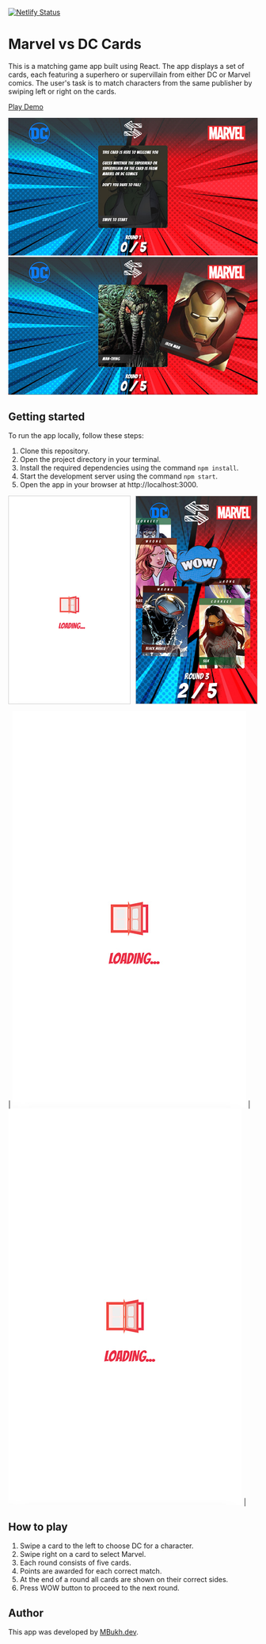 [![Netlify Status](https://api.netlify.com/api/v1/badges/d6374334-420d-40be-8e7c-caca5a5577f5/deploy-status)](https://app.netlify.com/sites/mbukh-comics-match-game/deploys)

# Marvel vs DC Cards

This is a matching game app built using React. The app displays a set of cards, each featuring a superhero or supervillain from either DC or Marvel comics. The user's task is to match characters from the same publisher by swiping left or right on the cards.

[Play Demo](https://mbukh-comics-match-game.netlify.app)

![image](./docs/screen1.jpg)
![image](./docs/screen2.jpg)

## Getting started

To run the app locally, follow these steps:

1. Clone this repository.
2. Open the project directory in your terminal.
3. Install the required dependencies using the command `npm install`.
4. Start the development server using the command `npm start`.
5. Open the app in your browser at http://localhost:3000.

<div style="display:flex;">
     <div style="flex:1;margin-right:10px;border:1px solid #aaa8;padding:0px;">
        <img src="./docs/screen3.jpeg" style="height:100%;"/>
     </div>
     <div style="flex:1;padding-left:10px;border:1px solid #aaa8;padding:0px;">
        <img src="./docs/screen4.jpeg" style="height:100%;"/>
     </div>
</div>

| ![iPhone screenshot 1](./docs/screen3.jpeg "title-1") | ![iPhone screenshot 1](./docs/screen3.jpeg "title-2") |

## How to play

1. Swipe a card to the left to choose DC for a character.
2. Swipe right on a card to select Marvel.
3. Each round consists of five cards.
4. Points are awarded for each correct match.
5. At the end of a round all cards are shown on their correct sides.
6. Press WOW button to proceed to the next round.

## Author

This app was developed by [MBukh.dev](https://mbukh.dev).

